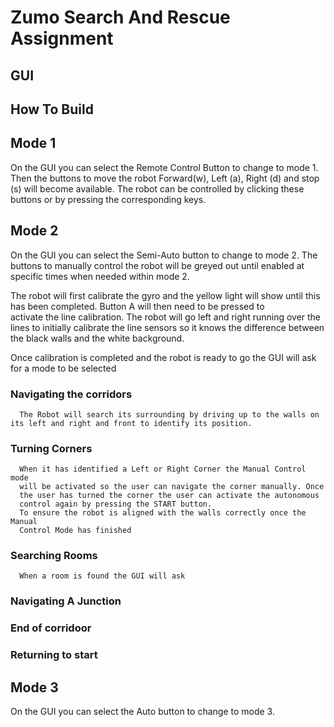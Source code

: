 # Zumo Search And Rescue Assignment

## GUI

## How To Build

## Mode 1
  On the GUI you can select the Remote Control Button to change to mode 1.
  Then the buttons to move the robot Forward(w), Left (a), Right (d) and stop 
  (s) will become available. The robot can be controlled by clicking these 
  buttons or by pressing the corresponding keys.

## Mode 2
  On the GUI you can select the Semi-Auto button to change to mode 2.
  The buttons to manually control the robot will be greyed out until enabled 
  at specific times when needed within mode 2.
  
  The robot will first calibrate the gyro and the yellow light will show 
  until this has been completed. Button A will then need to be pressed to   
  activate the line calibration. The robot will go left and right running 
  over the lines to initially calibrate the line sensors so it knows the 
  difference between the black walls and the white background.
  
  Once calibration is completed and the robot is ready to go the GUI will ask   
  for a mode to be selected
  
  ### Navigating the corridors
      The Robot will search its surrounding by driving up to the walls on its left and right and front to identify its position.
  
  ### Turning Corners
      When it has identified a Left or Right Corner the Manual Control mode 
      will be activated so the user can navigate the corner manually. Once  
      the user has turned the corner the user can activate the autonomous 
      control again by pressing the START button.
      To ensure the robot is aligned with the walls correctly once the Manual 
      Control Mode has finished 
  
  ### Searching Rooms
      When a room is found the GUI will ask 
  
  ### Navigating A Junction
  
  ### End of corridoor
  
  ### Returning to start
  

## Mode 3
  On the GUI you can select the Auto button to change to mode 3.
